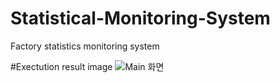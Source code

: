 # Statistical-Monitoring-System
Factory statistics monitoring system


#Exectution result image
![Main 화면](https://user-images.githubusercontent.com/22911504/93544662-98f92a00-f999-11ea-8af2-349ccedbb3fd.JPG)
